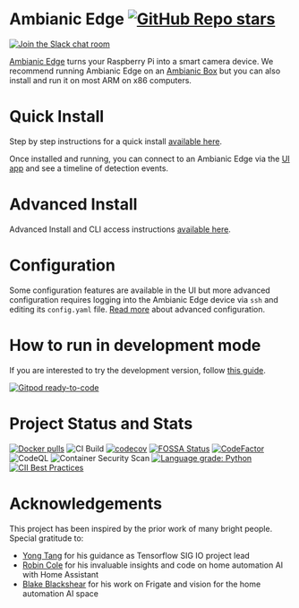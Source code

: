 # Ambianic Edge  [![GitHub Repo stars](https://img.shields.io/github/stars/ambianic/ambianic-edge?style=social)](https://github.com/ambianic/ambianic-edge)

[![Join the Slack chat room](https://img.shields.io/badge/Slack-Join%20the%20chat%20room-blue)](https://join.slack.com/t/ambianicai/shared_invite/zt-eosk4tv5-~GR3Sm7ccGbv1R7IEpk7OQ)

[Ambianic Edge](https://github.com/ambianic/ambianic-edge) turns your Raspberry Pi into a smart camera device.
We recommend running Ambianic Edge on an [Ambianic Box](https://github.com/ambianic/ambianic-box) but you can also install and run it on most ARM on x86 computers.

# Quick Install

Step by step instructions for a quick install [available here](https://docs.ambianic.ai/users/installsoftware/).

Once installed and running, you can connect to an Ambianic Edge via the [UI app](https://ui.ambianic.ai/) and see a timeline of detection events.

# Advanced Install

Advanced Install and CLI access instructions [available here](https://docs.ambianic.ai/users/quickstart/#advanced-install).

# Configuration

Some configuration features are available in the UI but more advanced configuration requires logging into the Ambianic Edge device via `ssh` and editing its `config.yaml` file. [Read more](https://docs.ambianic.ai/users/configure/) about advanced configuration.

# How to run in development mode

If you are interested to try the development version, follow [this guide](https://docs.ambianic.ai/developers/development-environment/).

[![Gitpod ready-to-code](https://img.shields.io/badge/Gitpod-ready--to--code-blue?logo=gitpod)](https://gitpod.io/#https://github.com/ambianic/ambianic-edge)


# Project Status and Stats

[![Docker pulls](https://img.shields.io/docker/pulls/ambianic/ambianic-edge?color=dark-green&label=Downloads)](https://hub.docker.com/r/ambianic/ambianic-edge)
![CI Build](https://github.com/ambianic/ambianic-edge/workflows/Ambianic%20Edge%20CI/badge.svg)
[![codecov](https://codecov.io/gh/ambianic/ambianic-edge/branch/master/graph/badge.svg?token=JJlxaW5flS)](https://codecov.io/gh/ambianic/ambianic-edge)
[![FOSSA Status](https://app.fossa.io/api/projects/git%2Bgithub.com%2Fambianic%2Fambianic-edge.svg?type=shield)](https://app.fossa.io/projects/git%2Bgithub.com%2Fambianic%2Fambianic-edge?ref=badge_shield)
[![CodeFactor](https://www.codefactor.io/repository/github/ambianic/ambianic-edge/badge)](https://www.codefactor.io/repository/github/ambianic/ambianic-edge)
![CodeQL](https://github.com/ambianic/ambianic-edge/workflows/CodeQL/badge.svg)
![Container Security Scan](https://github.com/ambianic/ambianic-edge/workflows/Container%20Security%20Scan/badge.svg)
[![Language grade: Python](https://img.shields.io/lgtm/grade/python/g/ambianic/ambianic-edge.svg?logo=lgtm&logoWidth=18)](https://lgtm.com/projects/g/ambianic/ambianic-edge/context:python)
[![CII Best Practices](https://bestpractices.coreinfrastructure.org/projects/5198/badge)](https://bestpractices.coreinfrastructure.org/projects/5198)

# Acknowledgements

This project has been inspired by the prior work of many bright people. Special gratitude to:
* [Yong Tang](https://github.com/yongtang) for his guidance as Tensorflow SIG IO project lead
* [Robin Cole](https://github.com/robmarkcole) for his invaluable insights and code on home automation AI with Home Assistant
* [Blake Blackshear](https://github.com/blakeblackshear) for his work on Frigate and vision for the home automation AI space
